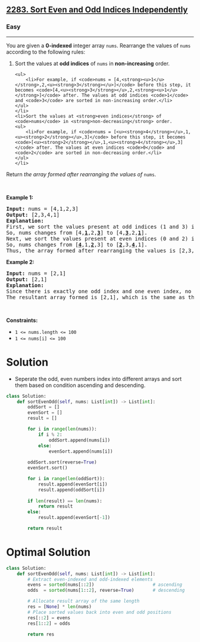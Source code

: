 <h2><a href="https://leetcode.com/problems/sort-even-and-odd-indices-independently">2283. Sort Even and Odd Indices Independently</a></h2><h3>Easy</h3><hr><p>You are given a <strong>0-indexed</strong> integer array <code>nums</code>. Rearrange the values of <code>nums</code> according to the following rules:</p>

<ol>
	<li>Sort the values at <strong>odd indices</strong> of <code>nums</code> in <strong>non-increasing</strong> order.

	<ul>
		<li>For example, if <code>nums = [4,<strong><u>1</u></strong>,2,<u><strong>3</strong></u>]</code> before this step, it becomes <code>[4,<u><strong>3</strong></u>,2,<strong><u>1</u></strong>]</code> after. The values at odd indices <code>1</code> and <code>3</code> are sorted in non-increasing order.</li>
	</ul>
	</li>
	<li>Sort the values at <strong>even indices</strong> of <code>nums</code> in <strong>non-decreasing</strong> order.
	<ul>
		<li>For example, if <code>nums = [<u><strong>4</strong></u>,1,<u><strong>2</strong></u>,3]</code> before this step, it becomes <code>[<u><strong>2</strong></u>,1,<u><strong>4</strong></u>,3]</code> after. The values at even indices <code>0</code> and <code>2</code> are sorted in non-decreasing order.</li>
	</ul>
	</li>
</ol>

<p>Return <em>the array formed after rearranging the values of</em> <code>nums</code>.</p>

<p>&nbsp;</p>
<p><strong class="example">Example 1:</strong></p>

<pre>
<strong>Input:</strong> nums = [4,1,2,3]
<strong>Output:</strong> [2,3,4,1]
<strong>Explanation:</strong> 
First, we sort the values present at odd indices (1 and 3) in non-increasing order.
So, nums changes from [4,<strong><u>1</u></strong>,2,<strong><u>3</u></strong>] to [4,<u><strong>3</strong></u>,2,<strong><u>1</u></strong>].
Next, we sort the values present at even indices (0 and 2) in non-decreasing order.
So, nums changes from [<u><strong>4</strong></u>,1,<strong><u>2</u></strong>,3] to [<u><strong>2</strong></u>,3,<u><strong>4</strong></u>,1].
Thus, the array formed after rearranging the values is [2,3,4,1].
</pre>

<p><strong class="example">Example 2:</strong></p>

<pre>
<strong>Input:</strong> nums = [2,1]
<strong>Output:</strong> [2,1]
<strong>Explanation:</strong> 
Since there is exactly one odd index and one even index, no rearrangement of values takes place.
The resultant array formed is [2,1], which is the same as the initial array. 
</pre>

<p>&nbsp;</p>
<p><strong>Constraints:</strong></p>

<ul>
	<li><code>1 &lt;= nums.length &lt;= 100</code></li>
	<li><code>1 &lt;= nums[i] &lt;= 100</code></li>
</ul>

# Solution 
* Seperate the odd, even numbers index into different arrays and sort them based on condition ascending and descending. 
```python
class Solution:
    def sortEvenOdd(self, nums: List[int]) -> List[int]:
        oddSort = []
        evenSort = []
        result = []

        for i in range(len(nums)):
            if i % 2:
                oddSort.append(nums[i])
            else:
                evenSort.append(nums[i])
        
        oddSort.sort(reverse=True)
        evenSort.sort()

        for i in range(len(oddSort)):
            result.append(evenSort[i])
            result.append(oddSort[i])
        
        if len(result) == len(nums):
            return result 
        else:
            result.append(evenSort[-1])

        return result
```

# Optimal Solution
```python
class Solution:
    def sortEvenOdd(self, nums: List[int]) -> List[int]:
        # Extract even-indexed and odd-indexed elements
        evens = sorted(nums[::2])                      # ascending
        odds  = sorted(nums[1::2], reverse=True)       # descending

        # Allocate result array of the same length
        res = [None] * len(nums)
        # Place sorted values back into even and odd positions
        res[::2] = evens
        res[1::2] = odds

        return res
```
